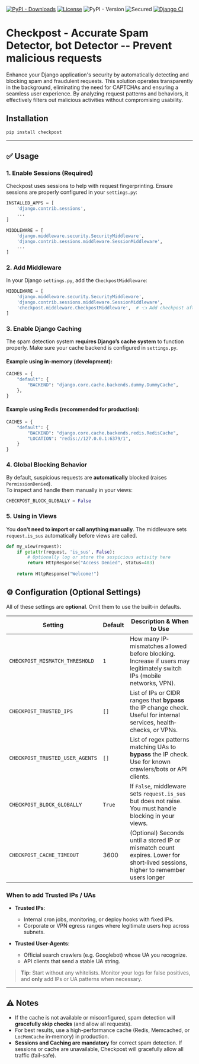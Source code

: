 
[![PyPI - Downloads](https://img.shields.io/pypi/dm/checkpost)](https://pypi.org/project/checkpost/)
[![License](https://img.shields.io/github/license/nezanuha/checkpost)](https://github.com/nezanuha/checkpost/blob/master/LICENSE)
![PyPI - Version](https://img.shields.io/pypi/v/checkpost)
![Secured](https://img.shields.io/badge/Security-Passed-green)
[![Django CI](https://github.com/nezanuha/checkpost/actions/workflows/test.yml/badge.svg)](https://github.com/nezanuha/checkpost/actions/workflows/test.yml)


# Checkpost - Accurate Spam Detector, bot Detector -- Prevent malicious requests

Enhance your Django application's security by automatically detecting and blocking spam and fraudulent requests. This solution operates transparently in the background, eliminating the need for CAPTCHAs and ensuring a seamless user experience. By analyzing request patterns and behaviors, it effectively filters out malicious activities without compromising usability.

## Installation

```bash
pip install checkpost
```
---

## ✅ Usage

### 1. **Enable Sessions (Required)**

Checkpost uses sessions to help with request fingerprinting. Ensure sessions are properly configured in your `settings.py`:

```python
INSTALLED_APPS = [
    'django.contrib.sessions',
    ...
]

MIDDLEWARE = [
    'django.middleware.security.SecurityMiddleware',
    'django.contrib.sessions.middleware.SessionMiddleware',
    ...
]
```

### 2. **Add Middleware**

In your Django `settings.py`, add the `CheckpostMiddleware`:

```python
MIDDLEWARE = [
    'django.middleware.security.SecurityMiddleware',
    'django.contrib.sessions.middleware.SessionMiddleware',
    'checkpost.middleware.CheckpostMiddleware',  # 👈 Add checkpost after SessionMiddleware
]
```

### 3. **Enable Django Caching**

The spam detection system **requires Django’s cache system** to function properly. Make sure your cache backend is configured in `settings.py`.

#### Example using in-memory (development):
```python
CACHES = {
    "default": {
        "BACKEND": "django.core.cache.backends.dummy.DummyCache",
    },
}
```

#### Example using Redis (recommended for production):
```python
CACHES = {
    "default": {
        "BACKEND": "django.core.cache.backends.redis.RedisCache",
        "LOCATION": "redis://127.0.0.1:6379/1",
    }
}
```

### 4. Global Blocking Behavior

By default, suspicious requests are **automatically** blocked (raises `PermissionDenied`).  
To inspect and handle them manually in your views:

```python
CHECKPOST_BLOCK_GLOBALLY = False
```

### 5. **Using in Views**

You **don’t need to import or call anything manually**. The middleware sets `request.is_sus` automatically before views are called.

```python
def my_view(request):
    if getattr(request, 'is_sus', False):
        # Optionally log or store the suspicious activity here
        return HttpResponse("Access Denied", status=403)
    
    return HttpResponse("Welcome!")
```

## ⚙️ Configuration (Optional Settings)

All of these settings are **optional**. Omit them to use the built-in defaults.

| Setting                         | Default   | Description & When to Use                                                                                              |
|---------------------------------|-----------|-------------------------------------------------------------------------------------------------------------------------|
| `CHECKPOST_MISMATCH_THRESHOLD`  | `1`       | How many IP‐mismatches allowed before blocking. Increase if users may legitimately switch IPs (mobile networks, VPN). |
| `CHECKPOST_TRUSTED_IPS`         | `[]`      | List of IPs or CIDR ranges that **bypass** the IP change check. Useful for internal services, health‐checks, or VPNs. |
| `CHECKPOST_TRUSTED_USER_AGENTS` | `[]`      | List of regex patterns matching UAs to **bypass** the IP check. Use for known crawlers/bots or API clients.            |
| `CHECKPOST_BLOCK_GLOBALLY`      | `True`    | If `False`, middleware sets `request.is_sus` but does not raise. You must handle blocking in your views.              |
| `CHECKPOST_CACHE_TIMEOUT`       | 3600      | (Optional) Seconds until a stored IP or mismatch count expires. Lower for short‐lived sessions, higher to remember users longer|

### When to add Trusted IPs / UAs

- **Trusted IPs**:  
  - Internal cron jobs, monitoring, or deploy hooks with fixed IPs.  
  - Corporate or VPN egress ranges where legitimate users hop across subnets.

- **Trusted User-Agents**:  
  - Official search crawlers (e.g. Googlebot) whose UA you recognize.  
  - API clients that send a stable UA string.

> **Tip:** Start without any whitelists. Monitor your logs for false positives, and **only** add IPs or UA patterns when necessary.


---
## ⚠️ Notes

- If the cache is not available or misconfigured, spam detection will **gracefully skip checks** (and allow all requests).
- For best results, use a high-performance cache (Redis, Memcached, or `LocMemCache` in‐memory) in production.
- **Sessions and Caching are mandatory** for correct spam detection. If sessions or cache are unavailable, Checkpost will gracefully allow all traffic (fail-safe).
